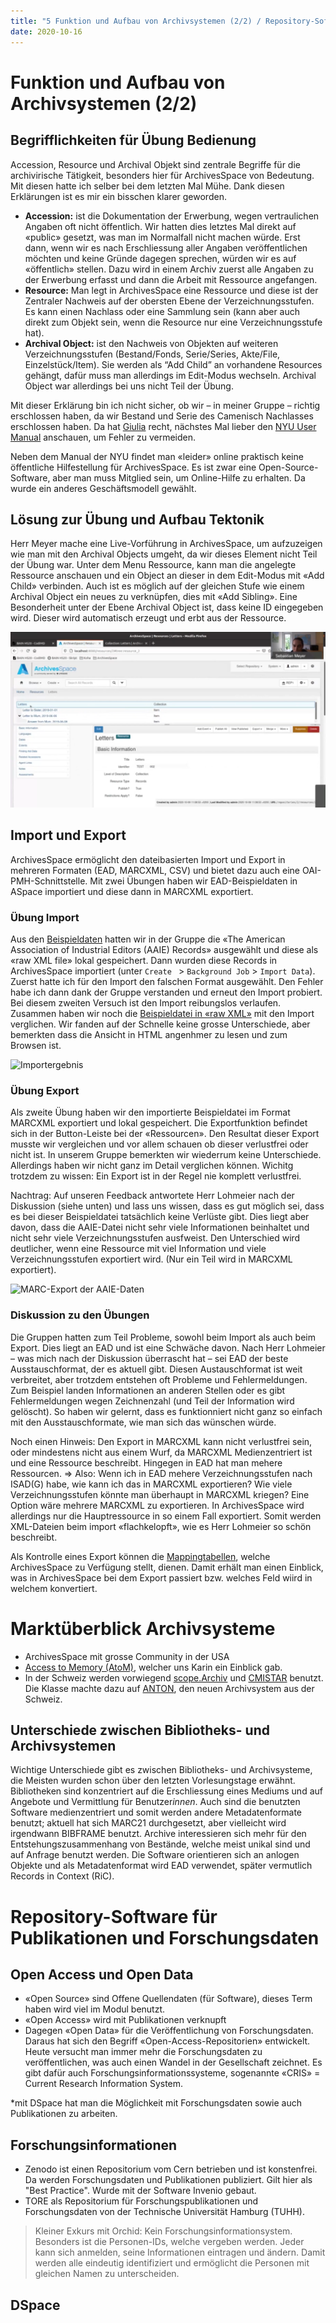 ```yaml
---
title: "5 Funktion und Aufbau von Archivsystemen (2/2) / Repository-Software für Publikationen und Forschungsdaten "
date: 2020-10-16
---
```


# Funktion und Aufbau von Archivsystemen (2/2)
## Begrifflichkeiten für Übung Bedienung
Accession, Resource und Archival Objekt sind zentrale Begriffe für die archivirische Tätigkeit, besonders hier für ArchivesSpace von Bedeutung. Mit diesen hatte ich selber bei dem letzten Mal Mühe. Dank diesen Erklärungen ist es mir ein bisschen klarer geworden.

* **Accession:** ist die Dokumentation der Erwerbung, wegen vertraulichen Angaben oft nicht öffentlich. Wir hatten dies letztes Mal direkt auf «public» gesetzt, was man im Normalfall nicht machen würde. Erst dann, wenn wir es nach Erschliessung aller Angaben veröffentlichen möchten und keine Gründe dagegen sprechen, würden wir es auf «öffentlich» stellen. Dazu wird in einem Archiv zuerst alle Angaben zu der Erwerbung erfasst und dann die Arbeit mit Ressource angefangen.
* **Resource:** Man legt in ArchivesSpace eine Ressource und diese ist der Zentraler Nachweis auf der obersten Ebene der Verzeichnungsstufen. Es kann einen Nachlass oder eine Sammlung sein (kann aber auch direkt zum Objekt sein, wenn die Resource nur eine Verzeichnungsstufe hat).
* **Archival Object:** ist den Nachweis von Objekten auf weiteren Verzeichnungsstufen (Bestand/Fonds, Serie/Series, Akte/File, Einzelstück/Item). Sie werden als “Add Child” an vorhandene Resources gehängt, dafür muss man allerdings im Edit-Modus wechseln. Archival Object war allerdings bei uns nicht Teil der Übung.

Mit dieser Erklärung bin ich nicht sicher, ob wir – in meiner Gruppe – richtig erschlossen haben, da wir Bestand und Serie des Camenisch Nachlasses erschlossen haben. Da hat [Giulia](https://damicogiulia.github.io/BAIN-Blog/2020/10/17/tag4.html) recht, nächstes Mal lieber den [NYU User Manual](https://docs.google.com/document/d/11kWxbFTazB6q5fDNBWDHJxMf3wdVsp8cd7HzjEhE-ao/edit#heading=h.nscr859g1snm) anschauen, um Fehler zu vermeiden. 

Neben dem Manual der NYU findet man «leider» online praktisch keine öffentliche Hilfestellung für ArchivesSpace. Es ist zwar eine Open-Source-Software, aber man muss Mitglied sein, um Online-Hilfe zu erhalten. Da wurde ein anderes Geschäftsmodell gewählt. 

## Lösung zur Übung und Aufbau Tektonik
Herr Meyer mache eine Live-Vorführung in ArchivesSpace, um aufzuzeigen wie man mit den Archival Objects umgeht, da wir dieses Element nicht Teil der Übung war. Unter dem Menu Ressource, kann man die angelegte Ressource anschauen und ein Object an dieser in dem Edit-Modus mit «Add Child» verbinden. Auch ist es möglich auf der gleichen Stufe wie einem Archival Object ein neues zu verknüpfen, dies mit «Add Sibling». Eine Besonderheit unter der Ebene Archival Object ist, dass keine ID eingegeben wird. Dieser wird automatisch erzeugt und erbt aus der Ressource.

![Live-Vorführung Tektonik](https://github.com/sakura-72/my-bain-blog/blob/master/images/aspace_tektonik.png)

## Import und Export
ArchivesSpace ermöglicht den dateibasierten Import und Export in mehreren Formaten (EAD, MARCXML, CSV) und bietet dazu auch eine OAI-PMH-Schnittstelle. Mit zwei Übungen haben wir EAD-Beispieldaten in ASpace importiert und diese dann in MARCXML exportiert.

### Übung Import
Aus den [Beispieldaten](https://eadiva.com/2/sample-ead2002-files/) hatten wir in der Gruppe die «The American Association of Industrial Editors (AAIE) Records» ausgewählt und diese als «raw XML file» lokal gespeichert. Dann wurden diese Records in ArchivesSpace importiert (unter `Create ` > `Background Job` > `Import Data`). Zuerst hatte ich für den Import den falschen Format ausgewählt.
Den Fehler habe ich dann dank der Gruppe verstanden und erneut den Import probiert. Bei diesem zweiten Versuch ist den Import reibungslos verlaufen. Zusammen haben wir noch die [Beispieldatei in «raw XML»](https://eadiva.com/2/sampleEAD/syr-aaie.xml) mit den Import verglichen. Wir fanden auf der Schnelle keine grosse Unterschiede, aber bemerkten dass die Ansicht in HTML angenhmer zu lesen und zum Browsen ist.

![Importergebnis](https://sakura-72.github.io/my-bain-blog/images/aspace_aaie.png)

### Übung Export
Als zweite Übung haben wir den importierte Beispieldatei im Format MARCXML exportiert und lokal gespeichert. Die Exportfunktion befindet sich in der Button-Leiste bei der «Ressourcen». Den Resultat dieser Export musste wir vergleichen und vor allem schauen ob dieser verlustfrei oder nicht ist. In unserem Gruppe bemerkten wir wiederrum keine Unterschiede. Allerdings haben wir nicht ganz im Detail verglichen können. 
Wichitg trotzdem zu wissen: Ein Export ist in der Regel nie komplett verlustfrei. 


Nachtrag: Auf unseren Feedback antwortete Herr Lohmeier nach der Diskussion (siehe unten) und lass uns wissen, dass es gut möglich sei, dass es bei dieser Beispieldatei tatsächlich keine Verlüste gibt. Dies liegt aber davon, dass die AAIE-Datei nicht sehr viele Informationen beinhaltet und nicht sehr viele Verzeichnungsstufen ausfweist. Den Unterschied wird deutlicher, wenn eine Ressource mit viel Information und viele Verzeichnungsstufen exportiert wird. (Nur ein Teil wird in MARCXML exportiert).


![MARC-Export der AAIE-Daten](https://sakura-72.github.io/my-bain-blog/images/aspace_aaie_marc.png)

### Diskussion zu den Übungen
Die Gruppen hatten zum Teil Probleme, sowohl beim Import als auch beim Export. Dies liegt an EAD und ist eine Schwäche davon. Nach Herr Lohmeier – was mich nach der Diskussion überrascht hat – sei EAD der beste Ausstauschformat, der es aktuell gibt. Diesen Austauschformat ist weit verbreitet, aber trotzdem entstehen oft Probleme und Fehlermeldungen. Zum Beispiel landen Informationen an anderen Stellen oder es gibt Fehlermeldungen wegen Zeichnenzahl (und Teil der Information wird gelöscht). So haben wir gelernt, dass es funktionniert nicht ganz so einfach mit den Ausstauschformate, wie man sich das wünschen würde.

Noch einen Hinweis: Den Export in MARCXML kann nicht verlustfrei sein, oder mindestens nicht aus einem Wurf, da MARCXML Medienzentriert ist und eine Ressource beschreibt. Hingegen in EAD hat man mehere Ressourcen. => Also: Wenn ich in EAD mehere Verzeichnungsstufen nach ISAD(G) habe, wie kann ich das in MARCXML exportieren? Wie viele Verzeichnungsstufen könnte man überhaupt in MARCXML kriegen? Eine Option wäre mehrere MARCXML zu exportieren. In ArchivesSpace wird allerdings nur die Hauptressource in so einem Fall exportiert. Somit werden XML-Dateien beim import «flachkelopft», wie es Herr Lohmeier so schön beschreibt.

Als Kontrolle eines Export können die [Mappingtabellen](<https://archivesspace.org/using-archivesspace/migration-tools-and-data-mapping>), welche ArchivesSpace zu Verfügung stellt, dienen. Damit erhält man einen Einblick, was in ArchivesSpace bei dem Export passiert bzw. welches Feld wiird in welchem konvertiert.


# Marktüberblick Archivsysteme
* ArchivesSpace mit grosse Community in der USA
* [Access to Memory (AtoM)](https://www.accesstomemory.org), welcher uns Karin ein Einblick gab.
* In der Schweiz werden vorwiegend [scope.Archiv](http://www.scope.ch) und [CMISTAR](https://www.cmiag.ch/cmistar) benutzt.
Die Klasse machte dazu auf [ANTON](https://anton.ch/), den neuen Archivsystem aus der Schweiz.

## Unterschiede zwischen Bibliotheks- und Archivsystemen
Wichtige Unterschiede gibt es zwischen Bibliotheks- und Archivsysteme, die Meisten wurden schon über den letzten Vorlesungstage erwähnt. Bibliotheken sind konzentriert auf die Erschliessung eines Mediums und auf Angebote und Vermittlung für Benutzer*innen*. Auch sind die benutzten Software medienzentriert und somit werden andere Metadatenformate benutzt; aktuell hat sich MARC21 durchgesetzt, aber vielleicht wird irgendwann BIBFRAME benutzt.
Archive interessieren sich mehr für den Entstehungszusammenhang von Bestände, welche meist unikal sind und auf Anfrage benutzt werden. Die Software orientieren sich an anlogen Objekte und als Metadatenformat wird EAD verwendet, später vermutlich Records in Context (RiC).



# Repository-Software für Publikationen und Forschungsdaten
## Open Access und Open Data 

* «Open Source» sind Offene Quellendaten (für Software), dieses Term haben wird viel im Modul benutzt.
* «Open Access» wird mit Publikationen verknupft
* Dagegen «Open Data» für die Veröffentlichung von Forschungsdaten. Daraus hat sich den Begriff «Open-Access-Repositorien» entwickelt. Heute versucht man immer mehr die Forschungsdaten zu veröffentlichen, was auch einen Wandel in der Gesellschaft zeichnet. Es gibt dafür auch Forschungsinformationssysteme, sogenannte «CRIS» = Current Research Information System.

*mit DSpace hat man die Möglichkeit mit Forschungsdaten sowie auch Publikationen zu arbeiten.

## Forschungsinformationen
* Zenodo ist einen Repositorium vom Cern betrieben und ist konstenfrei. Da werden Forschungsdaten und Publikationen publiziert. Gilt hier als "Best Practice". Wurde mit der Software Invenio gebaut. 
* TORE als Repositorium für Forschungspublikationen und Forschungsdaten von der Technische Universität Hamburg (TUHH).

> Kleiner Exkurs mit Orchid: Kein Forschungsinformationsystem. Besonders ist die Personen-IDs, welche vergeben werden. Jeder kann sich anmelden, seine Informationen eintragen und ändern. Damit werden alle eindeutig identifiziert und ermöglicht die Personen mit gleichen Namen zu unterscheiden.

## DSpace



